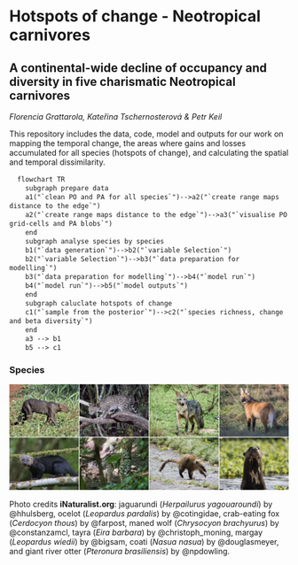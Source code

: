 # Hotspots of change - Neotropical carnivores

## A continental-wide decline of occupancy and diversity in five charismatic Neotropical carnivores

*Florencia Grattarola, Kateřina Tschernosterová & Petr Keil*

This repository includes the data, code, model and outputs for our work on mapping the temporal change, the areas where gains and losses accumulated for all species (hotspots of change), and calculating the spatial and temporal dissimilarity. 

```mermaid
  flowchart TR
    subgraph prepare data
    a1("`clean PO and PA for all species`")-->a2("`create range maps distance to the edge`")
    a2("`create range maps distance to the edge`")-->a3("`visualise PO grid-cells and PA blobs`")
    end
    subgraph analyse species by species
    b1("`data generation`")-->b2("`variable Selection`")
    b2("`variable Selection`")-->b3("`data preparation for modelling`")
    b3("`data preparation for modelling`")-->b4("`model run`")
    b4("`model run`")-->b5("`model outputs`")
    end
    subgraph caluclate hotspots of change
    c1("`sample from the posterior`")-->c2("`species richness, change and beta diversity`")
    end
    a3 --> b1
    b5 --> c1
```

### Species

![](/docs/readme.png)

Photo credits **iNaturalist.org**: jaguarundi (*Herpailurus yagouaroundi*) by @hhulsberg, ocelot (*Leopardus pardalis*) by @cotingidae, crab-eating fox (*Cerdocyon thous*) by @farpost, maned wolf (*Chrysocyon brachyurus*) by @constanzamcl, tayra (*Eira barbara*) by @christoph_moning, margay (*Leopardus wiedii*) by @bigsam, coati (*Nasua nasua*) by @douglasmeyer, and giant river otter (*Pteronura brasiliensis*) by @npdowling.  
